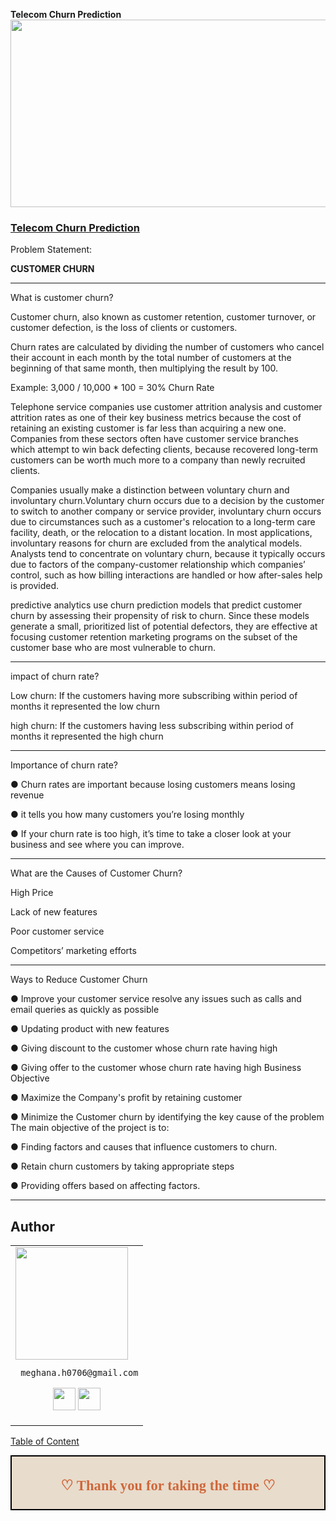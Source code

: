 <h><b>Telecom Churn Prediction</b></h>
<img align="center" src="https://miro.medium.com/max/300/1*A-6PzYAEzHbXejMOoOYYHg.jpeg" width="900" height="300" /> 


### [Telecom Churn Prediction](https://github.com/MeghanaH0706/Telecom_Churn_Prediction/tree/main/Telecom%20Churn%20Prediction)

<h> Problem Statement: </h>

<h><b>CUSTOMER CHURN </b></h>
__________________

What is customer churn?

Customer churn, also known as customer retention, customer turnover, or customer defection, is the 
loss of clients or customers.

Churn rates are calculated by dividing the number of customers who cancel their account in each month by the 
total number of customers at the beginning of that same month, then multiplying the result by 100.

Example:
3,000 / 10,000 * 100 = 30% Churn Rate

Telephone service companies use customer attrition analysis and customer attrition rates as one of 
their key business metrics because the cost of retaining an existing customer is far less than acquiring 
a new one.
Companies from these sectors often have customer service branches which attempt to 
win back defecting clients, because recovered long-term customers can be worth much more to a 
company than newly recruited clients.

Companies usually make a distinction between voluntary churn and involuntary churn.Voluntary 
churn occurs due to a decision by the customer to switch to another company or service provider, 
involuntary churn occurs due to circumstances such as a customer's relocation to a long-term care 
facility, death, or the relocation to a distant location. In most applications, involuntary reasons for 
churn are excluded from the analytical models. Analysts tend to concentrate on voluntary churn, 
because it typically occurs due to factors of the company-customer relationship which companies’ 
control, such as how billing interactions are handled or how after-sales help is provided.

predictive analytics use churn prediction models that predict customer churn by assessing their 
propensity of risk to churn. Since these models generate a small, prioritized list of potential defectors, 
they are effective at focusing customer retention marketing programs on the subset of the customer 
base who are most vulnerable to churn.
________________________________

impact of churn rate?

Low churn: If the customers having more subscribing within period of months it represented the low churn

high churn: If the customers having less subscribing within period of months it represented the high churn

________________________
Importance of churn rate?

● Churn rates are important because losing customers means losing revenue

● it tells you how many customers you’re losing monthly

● If your churn rate is too high, it’s time to take a closer look at your business and see where you can 
improve.
__________________________________________

What are the Causes of Customer Churn?

High Price

Lack of new features

Poor customer service

Competitors’ marketing efforts
______________________________________________

Ways to Reduce Customer Churn

● Improve your customer service resolve any issues such as calls and email queries as quickly as 
possible

● Updating product with new features

● Giving discount to the customer whose churn rate having high

● Giving offer to the customer whose churn rate having high
Business Objective

● Maximize the Company's profit by retaining customer

● Minimize the Customer churn by identifying the key cause of the problem
The main objective of the project is to:

● Finding factors and causes that influence customers to churn.

● Retain churn customers by taking appropriate steps

● Providing offers based on affecting factors.


___

## Author

<table>
<tr>
<td>
     <img src="https://avatars.githubusercontent.com/u/121274896?s=96&v=4" width="180"/>

     meghana.h0706@gmail.com

<p align="center">
<a href = "https://github.com/MeghanaH0706"><img src = "http://www.iconninja.com/files/241/825/211/round-collaboration-social-github-code-circle-network-icon.svg" width="36" height = "36"/></a>
<a href = "https://www.linkedin.com/in/contactmeghana"><img src = "http://www.iconninja.com/files/863/607/751/network-linkedin-social-connection-circular-circle-media-icon.svg" width="36" height="36"/></a>
</p>
</td>
</tr> 
  </table>

[Table of Content](#0.1)

<div style="display:fill;
            border-radius: false;
            border-style: solid;
            border-color:#000000;
            border-style: false;
            border-width: 2px;
            color:#CF673A;
            font-size:15px;
            font-family: Georgia;
            background-color:#E8DCCC;
            text-align:center;
            letter-spacing:0.1px;
            padding: 0.1em;">

**<h2>♡ Thank you for taking the time ♡**
